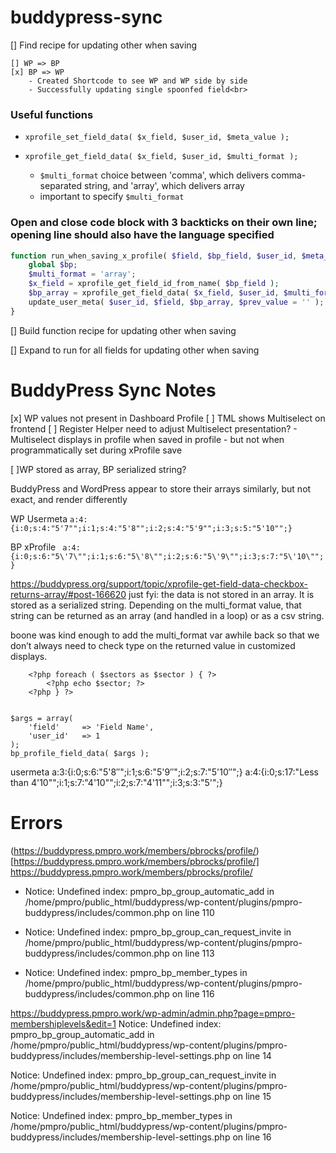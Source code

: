 # buddypress-sync

[] Find recipe for updating other when saving

	[] WP => BP
	[x] BP => WP
		- Created Shortcode to see WP and WP side by side
		- Successfully updating single spoonfed field<br>

### Useful functions

- `xprofile_set_field_data( $x_field, $user_id, $meta_value );`

- `xprofile_get_field_data( $x_field, $user_id, $multi_format );`
	- `$multi_format` choice between 'comma', which delivers comma-separated string, and 'array', which delivers array
	- important to specify `$multi_format`

### Open and close code block with 3 backticks on their own line; opening line should also have the language specified
```php
function run_when_saving_x_profile( $field, $bp_field, $user_id, $meta_value ) {
	global $bp;
	$multi_format = 'array';
	$x_field = xprofile_get_field_id_from_name( $bp_field );
	$bp_array = xprofile_get_field_data( $x_field, $user_id, $multi_format );
	update_user_meta( $user_id, $field, $bp_array, $prev_value = '' );
}
```

[] Build function recipe for updating other when saving

[] Expand to run for all fields for updating other when saving

# BuddyPress Sync Notes
[x] WP values not present in Dashboard Profile
	[ ] TML shows Multiselect on frontend
	[ ] Register Helper need to adjust Multiselect presentation?
		- Multiselect displays in profile when saved in profile
		- but not when programmatically set during xProfile save

[ ]WP stored as array, BP serialized string?

BuddyPress and WordPress appear to store their arrays similarly, but not exact, and render differently

WP Usermeta `a:4:{i:0;s:4:"5'7"";i:1;s:4:"5'8"";i:2;s:4:"5'9"";i:3;s:5:"5'10"";}`

BP xProfile `
a:4:{i:0;s:6:"5\'7\"";i:1;s:6:"5\'8\"";i:2;s:6:"5\'9\"";i:3;s:7:"5\'10\"";}`

https://buddypress.org/support/topic/xprofile-get-field-data-checkbox-returns-array/#post-166620
just fyi: the data is not stored in an array.
It is stored as a serialized string.
Depending on the multi_format value, that string can be returned as an array (and handled in a loop) or as a csv string.

boone was kind enough to add the multi_format var awhile back so that we don’t always need to check type on the returned value in customized displays.

<?php if ( $sectors = xprofile_get_field_data( 'Specialist Sectors', get_the_author_id() ) ) { ?>
		<?php foreach ( $sectors as $sector ) { ?>
			<?php echo $sector; ?>
		<?php } ?>
<?php } ?>

<code>
$args = array(
    'field'     => 'Field Name',
    'user_id'   => 1
);
bp_profile_field_data( $args );
</code>

usermeta	a:3:{i:0;s:6:"5'8″";i:1;s:6:"5'9″";i:2;s:7:"5'10″";}
a:4:{i:0;s:17:"Less than 4\'10\"";i:1;s:7:"4\'10\"";i:2;s:7:"4\'11\"";i:3;s:3:"5\'";}

# Errors

(https://buddypress.pmpro.work/members/pbrocks/profile/)[https://buddypress.pmpro.work/members/pbrocks/profile/]
<a href="https://buddypress.pmpro.work/members/pbrocks/profile/">https://buddypress.pmpro.work/members/pbrocks/profile/</a>
- Notice: Undefined index: pmpro_bp_group_automatic_add in /home/pmpro/public_html/buddypress/wp-content/plugins/pmpro-buddypress/includes/common.php on line 110

- Notice: Undefined index: pmpro_bp_group_can_request_invite in /home/pmpro/public_html/buddypress/wp-content/plugins/pmpro-buddypress/includes/common.php on line 113

- Notice: Undefined index: pmpro_bp_member_types in /home/pmpro/public_html/buddypress/wp-content/plugins/pmpro-buddypress/includes/common.php on line 116

<a href="https://buddypress.pmpro.work/wp-admin/admin.php?page=pmpro-membershiplevels&edit=1">https://buddypress.pmpro.work/wp-admin/admin.php?page=pmpro-membershiplevels&edit=1</a>
Notice: Undefined index: pmpro_bp_group_automatic_add in /home/pmpro/public_html/buddypress/wp-content/plugins/pmpro-buddypress/includes/membership-level-settings.php on line 14

Notice: Undefined index: pmpro_bp_group_can_request_invite in /home/pmpro/public_html/buddypress/wp-content/plugins/pmpro-buddypress/includes/membership-level-settings.php on line 15

Notice: Undefined index: pmpro_bp_member_types in /home/pmpro/public_html/buddypress/wp-content/plugins/pmpro-buddypress/includes/membership-level-settings.php on line 16
